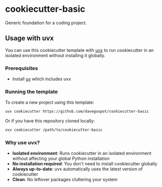 # cookiecutter-basic
Generic foundation for a coding project.

## Usage with uvx

You can use this cookiecutter template with [uvx](https://docs.astral.sh/uv/guides/tools/) to run cookiecutter in an isolated environment without installing it globally.

### Prerequisites

- Install [uv](https://docs.astral.sh/uv/getting-started/installation/) which includes uvx

### Running the template

To create a new project using this template:

```bash
uvx cookiecutter https://github.com/davegoopot/cookiecutter-basic
```

Or if you have this repository cloned locally:

```bash
uvx cookiecutter /path/to/cookiecutter-basic
```

### Why use uvx?

- **Isolated environment**: Runs cookiecutter in an isolated environment without affecting your global Python installation
- **No installation required**: You don't need to install cookiecutter globally
- **Always up-to-date**: uvx automatically uses the latest version of cookiecutter
- **Clean**: No leftover packages cluttering your system
